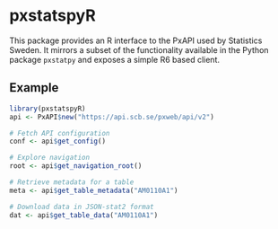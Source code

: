 # pxstatspyR

This package provides an R interface to the PxAPI used by Statistics Sweden.
It mirrors a subset of the functionality available in the Python package
`pxstatpy` and exposes a simple R6 based client.

## Example
```r
library(pxstatspyR)
api <- PxAPI$new("https://api.scb.se/pxweb/api/v2")

# Fetch API configuration
conf <- api$get_config()

# Explore navigation
root <- api$get_navigation_root()

# Retrieve metadata for a table
meta <- api$get_table_metadata("AM0110A1")

# Download data in JSON-stat2 format
dat <- api$get_table_data("AM0110A1")
```
